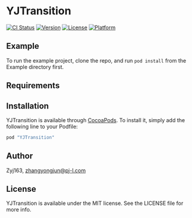 # YJTransition

[![CI Status](http://img.shields.io/travis/Zyj163/YJTransition.svg?style=flat)](https://travis-ci.org/Zyj163/YJTransition)
[![Version](https://img.shields.io/cocoapods/v/YJTransition.svg?style=flat)](http://cocoapods.org/pods/YJTransition)
[![License](https://img.shields.io/cocoapods/l/YJTransition.svg?style=flat)](http://cocoapods.org/pods/YJTransition)
[![Platform](https://img.shields.io/cocoapods/p/YJTransition.svg?style=flat)](http://cocoapods.org/pods/YJTransition)

## Example

To run the example project, clone the repo, and run `pod install` from the Example directory first.

## Requirements

## Installation

YJTransition is available through [CocoaPods](http://cocoapods.org). To install
it, simply add the following line to your Podfile:

```ruby
pod "YJTransition"
```

## Author

Zyj163, zhangyongjun@pj-l.com

## License

YJTransition is available under the MIT license. See the LICENSE file for more info.
